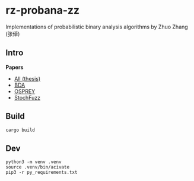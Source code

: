 <!--
SPDX-FileCopyrightText: 2023 Rot127 <unisono@quyllur.org>
SPDX-License-Identifier: LGPL-3.0-only
-->

# rz-probana-zz

Implementations of probabilistic binary analysis algorithms by Zhuo Zhang (张倬) 

## Intro

**Papers**

- [All (thesis)](https://doi.org/10.25394/PGS.23542014.v1)
- [BDA](https://www.cs.purdue.edu/homes/zhan3299/res/OOPSLA19.pdf)
- [OSPREY](https://www.cs.purdue.edu/homes/zhan3299/res/SP21a.pdf)
- [StochFuzz](https://www.cs.purdue.edu/homes/zhan3299/res/SP21b.pdf)

## Build

```sh
cargo build
```

## Dev

```
python3 -m venv .venv
source .venv/bin/acivate
pip3 -r py_requirements.txt
```
